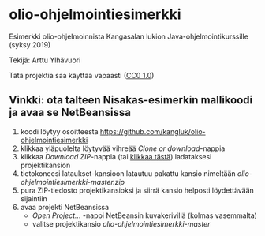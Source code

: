 # olio-ohjelmointiesimerkki
Esimerkki olio-ohjelmoinnista Kangasalan lukion Java-ohjelmointikurssille (syksy 2019)

Tekijä: Arttu Ylhävuori

Tätä projektia saa käyttää vapaasti ([CC0 1.0](https://creativecommons.org/publicdomain/zero/1.0/deed.fi))

## Vinkki: ota talteen Nisakas-esimerkin mallikoodi ja avaa se NetBeansissa

1. koodi löytyy osoitteesta https://github.com/kangluk/olio-ohjelmointiesimerkki
2. klikkaa yläpuolelta löytyvää vihreää *Clone or download*-nappia
3. klikkaa *Download ZIP*-nappia (tai [klikkaa tästä](https://github.com/kangluk/olio-ohjelmointiesimerkki/archive/master.zip)) ladataksesi projektikansion
4. tietokoneesi lataukset-kansioon latautuu pakattu kansio nimeltään *olio-ohjelmointiesimerkki-master.zip*
5. pura ZIP-tiedosto projektikansioksi ja siirrä kansio helposti löydettävään sijaintiin
6. avaa projekti NetBeansissa
	- *Open Project...* -nappi NetBeansin kuvakerivillä (kolmas vasemmalta)
	- valitse projektikansio *olio-ohjelmointiesimerkki-master*